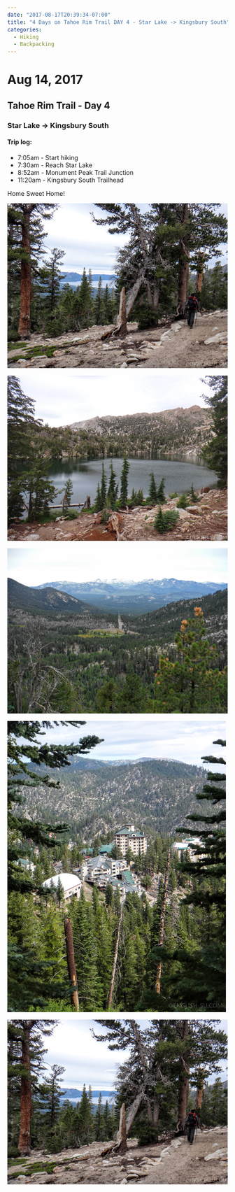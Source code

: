 ```yaml
---
date: "2017-08-17T20:39:34-07:00"
title: "4 Days on Tahoe Rim Trail DAY 4 - Star Lake -> Kingsbury South"
categories:
  - Hiking
  - Backpacking
---
```

# Aug 14, 2017
## Tahoe Rim Trail - Day 4
### Star Lake -> Kingsbury South

#### Trip log:

* 7:05am - Start hiking
* 7:30am - Reach Star Lake
* 8:52am - Monument Peak Trail Junction
* 11:20am - Kingsbury South Trailhead

Home Sweet Home!

![4 Days on Tahoe Rim Trail DAY 4 - Star Lake -> Kingsbury South](/img/uploads/trtday4a.jpg)

![4 Days on Tahoe Rim Trail DAY 4 - Star Lake -> Kingsbury South](/img/uploads/trtday4b.jpg)

![4 Days on Tahoe Rim Trail DAY 4 - Star Lake -> Kingsbury South](/img/uploads/trtday4c.jpg)

![4 Days on Tahoe Rim Trail DAY 4 - Star Lake -> Kingsbury South](/img/uploads/trtday4e.jpg)

![4 Days on Tahoe Rim Trail DAY 4 - Star Lake -> Kingsbury South](/img/uploads/trtday4a.jpg)
